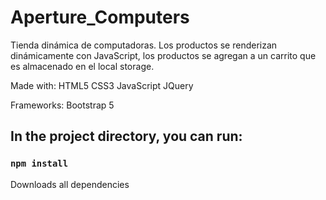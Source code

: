 # Aperture_Computers

Tienda dinámica de computadoras. Los productos se renderizan dinámicamente con JavaScript, los productos se agregan a un carrito que es almacenado en el local storage.

Made with: HTML5 CSS3 JavaScript JQuery

Frameworks: Bootstrap 5

## In the project directory, you can run:

### `npm install`

Downloads all dependencies
